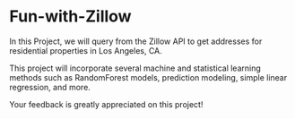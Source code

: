 # Fun-with-Zillow
In this Project, we will query from the Zillow API to get addresses for residential properties in Los Angeles, CA. 

This project will incorporate several machine and statistical learning methods such as RandomForest models, prediction modeling, simple linear regression, and more. 

Your feedback is greatly appreciated on this project! 


